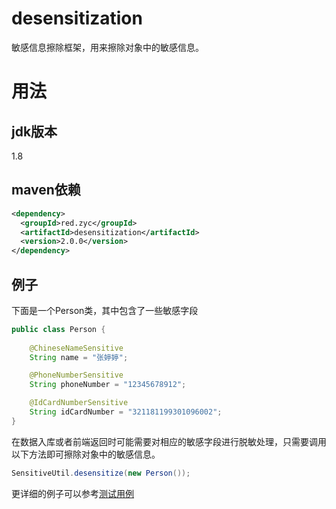 # desensitization
敏感信息擦除框架，用来擦除对象中的敏感信息。

# 用法
## jdk版本
1.8
## maven依赖
```xml
<dependency>
  <groupId>red.zyc</groupId>
  <artifactId>desensitization</artifactId>
  <version>2.0.0</version>
</dependency>
```
## 例子
下面是一个Person类，其中包含了一些敏感字段
```java
public class Person {
    
    @ChineseNameSensitive
    String name = "张婷婷";

    @PhoneNumberSensitive
    String phoneNumber = "12345678912";

    @IdCardNumberSensitive
    String idCardNumber = "321181199301096002";
}
```
在数据入库或者前端返回时可能需要对相应的敏感字段进行脱敏处理，只需要调用以下方法即可擦除对象中的敏感信息。
```java
SensitiveUtil.desensitize(new Person());
```
更详细的例子可以参考[测试用例](https://github.com/Allurx/desensitization/blob/master/src/test/java/red/zyc/desensitization/Example.java)
